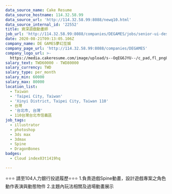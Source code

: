 ```yaml
---
data_source_name: Cake Resume
data_source_hostname: 114.32.58.99
data_source_url: 'http://114.32.58.99:8088/newq10.html'
data_source_internal_id: '22552'
title: 資深遊戲動畫師
job_url: 'http://114.32.58.99:8088/companies/DEGAMES/jobs/senior-ui-designer-7cca90'
date: 2020-08-21T09:13:05.106Z
company_name: DE GAMES夢幻互娛
company_page_url: 'http://114.32.58.99:8088/companies/DEGAMES'
company_logo_url: >-
  https://media.cakeresume.com/image/upload/s--OqEG6JYU--/c_pad,fl_png8,h_200,w_200/v1652778525/sn4tgvofpnpmez769sad.png
salary_text: TWD60000 - TWD80000
salary_currency: TWD
salary_type: per_month
salary_min: 60000
salary_max: 80000
location_list:
  - Taiwan
  - 'Taipei City, Taiwan'
  - 'Xinyi District, Taipei City, Taiwan 110'
  - 台灣
  - '台北市, 台灣'
  - 110台灣台北市信義區
job_tags:
  - illustrator
  - photoshop
  - 3ds max
  - 3dmax
  - Spine
  - DragonBones
badges:
  - Cloud index03t1419hq

---
```


⭐️⭐️⭐️ 請至104人力銀行投遞履歷⭐️⭐️⭐️ 1.負責遊戲Spine動畫，設計遊戲專案之角色動作表演與動態物件 2.主題內玩法相關及過場動畫展示